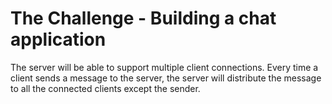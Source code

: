 # The Challenge - Building a chat application

The server will be able to support multiple client connections. Every time a client sends a message to the server, the server will distribute the message to all the connected clients except the sender.
